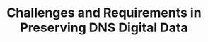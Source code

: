 ---
abstract: null
creators:
- Wang, Wei
date: null
document_url: https://services.phaidra.univie.ac.at/api/object/o:294517/download
grand_parent: iPRES
institutions: []
keywords:
- beijing
landing_page_url: https://phaidra.univie.ac.at/o:294517
language: eng
layout: publication
license: CC BY-SA 3.0 AT
notes_url: null
parent: iPRES 2007
publication_type: presentation
size: 186384
slides_url: null
source_name: iPRES
title: Challenges and Requirements in Preserving DNS Digital Data
year: 2007
---
